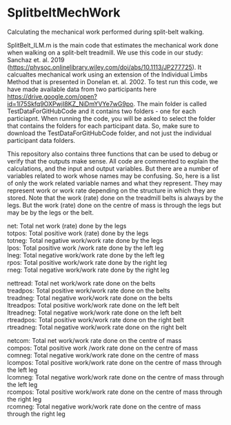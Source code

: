 # SplitbeltMechWork
Calculating the mechanical work performed during split-belt walking.

SplitBelt_ILM.m is the main code that estimates the mechanical work done when walking on a split-belt treadmill. We use this code in our study: Sanchaz et. al. 2019 (https://physoc.onlinelibrary.wiley.com/doi/abs/10.1113/JP277725). It calcualtes mechanical work using an extension of the Individual Limbs Method that is presented in Donelan et. al. 2002. To test run this code, we have made available data from two participants here https://drive.google.com/open?id=1l75Skfq9OXPwjI8KZ_NiDmYVYe7wG9po. The main folder is called TestDataForGitHubCode and it contains two folders - one for each particiapnt. When running the code, you will be asked to select the folder that contains the folders for each participant data. So, make sure to download the TestDataForGitHubCode folder, and not just the individual participant data folders. 

This repository also contains three functions that can be used to debug or verify that the outputs make sense. All code are commented to explain the calculations, and the input and output variables. But there are a number of variables related to work whose names may be confusing. So, here is a list of only the work related variable names and what they represent. They may represent work or work rate depending on the structure in which they are stored. Note that the work (rate) done on the treadmill belts is always by the legs. But the work (rate) done on the centre of mass is through the legs but may be by the legs or the belt.

net: Total net work (rate) done by the legs\
totpos: Total positive work (rate) done by the legs\
totneg: Total negative work/work rate done by the legs\
lpos: Total positive work /work rate done by the left leg\
lneg: Total negative work/work rate done by the left leg\
rpos: Total positive work/work rate done by the right leg\
rneg: Total negative work/work rate done by the right leg

nettread: Total net work/work rate done on the belts\
treadpos: Total positive work/work rate done on the belts\
treadneg: Total negative work/work rate done on the belts\
ltreadpos: Total positive work/work rate done on the left belt\
ltreadneg: Total negative work/work rate done on the left belt\
rtreadpos: Total positive work/work rate done on the right belt\
rtreadneg: Total negative work/work rate done on the right belt

netcom: Total net work/work rate done on the centre of mass\
compos: Total positive work /work rate done on the centre of mass\
comneg: Total negative work/work rate done on the centre of mass\
lcompos: Total positive work/work rate done on the centre of mass through the left leg\
lcomneg: Total negative work/work rate done on the centre of mass through the left leg\
rcompos: Total positive work/work rate done on the centre of mass through the right leg\
rcomneg: Total negative work/work rate done on the centre of mass through the right leg
